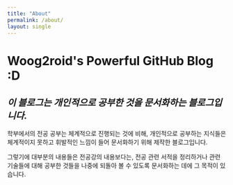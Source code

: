 ```yaml
---
title: "About"
permalink: /about/
layout: single
---
```

# Woog2roid's Powerful GitHub Blog :D
 
## *이 블로그는 개인적으로 공부한 것을 문서화하는 블로그입니다.*
 
학부에서의 전공 공부는 체계적으로 진행되는 것에 비해, 개인적으로 공부하는 지식들은 체계적이지 못하고 휘발적인 느낌이 들어 문서화하기 위해 제작한 블로그입니다.

그렇기에 대부분의 내용들은 전공강의 내용보다는, 전공 관련 서적을 정리하거나 관련 기술들에 대해 공부한 것들을 나중에 되돌아 볼 수 있도록 문서화하는 데에 그 목적이 있습니다.